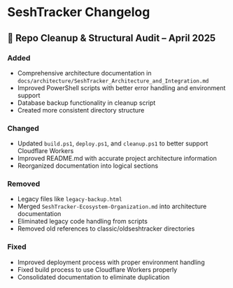 # SeshTracker Changelog

## 🔄 Repo Cleanup & Structural Audit – April 2025

### Added
- Comprehensive architecture documentation in `docs/architecture/SeshTracker_Architecture_and_Integration.md`
- Improved PowerShell scripts with better error handling and environment support
- Database backup functionality in cleanup script
- Created more consistent directory structure

### Changed
- Updated `build.ps1`, `deploy.ps1`, and `cleanup.ps1` to better support Cloudflare Workers
- Improved README.md with accurate project architecture information
- Reorganized documentation into logical sections

### Removed
- Legacy files like `legacy-backup.html`
- Merged `SeshTracker-Ecosystem-Organization.md` into architecture documentation
- Eliminated legacy code handling from scripts
- Removed old references to classic/oldseshtracker directories

### Fixed
- Improved deployment process with proper environment handling
- Fixed build process to use Cloudflare Workers properly
- Consolidated documentation to eliminate duplication 
